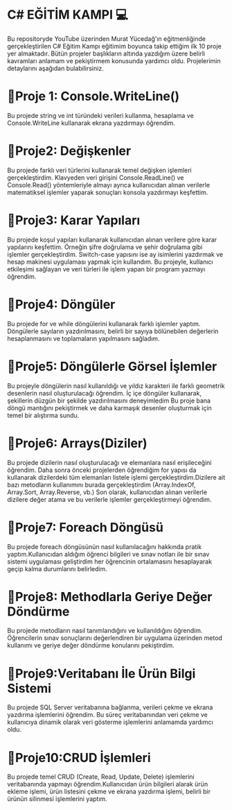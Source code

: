 # C# EĞİTİM KAMPI 💻
Bu repositoryde YouTube üzerinden Murat Yücedağ'ın eğitmenliğinde gerçekleştirilen C# Eğitim Kampı eğitimim boyunca takip ettiğim ilk 10 proje yer almaktadır. Bütün projeler başlıkların altında yazdığım üzere belirli kavramları anlamam ve pekiştirmem konusunda yardımcı oldu. Projelerimin detaylarını aşağıdan bulabilirsiniz.

# 🎯Proje 1: Console.WriteLine()
Bu projede string ve int türündeki verileri kullanma, hesaplama ve Console.WriteLine kullanarak ekrana yazdırmayı öğrendim.

# 🎯Proje2: Değişkenler
Bu projede farklı veri türlerini kullanarak temel değişken işlemleri gerçekleştirdim. Klavyeden veri girişini Console.ReadLine() ve Console.Read() yöntemleriyle almayı ayrıca kullanıcıdan alınan verilerle matematiksel işlemler yaparak sonuçları konsola yazdırmayı keşfettim.

# 🎯Proje3: Karar Yapıları
Bu projede koşul yapıları kullanarak kullanıcıdan alınan verilere göre karar yapılarını keşfettim. Örneğin şifre doğrulama ve şehir doğrulama gibi işlemler gerçekleştirdim. Switch-case yapısını ise ay isimlerini yazdırmak ve hesap makinesi uygulaması yapmak için kullandım. Bu projeyle, kullanıcı etkileşimi sağlayan ve veri türleri ile işlem yapan bir program yazmayı öğrendim.

 # 🎯Proje4: Döngüler
Bu projede for ve while döngülerini kullanarak farklı işlemler yaptım. Döngülerle sayıların yazdırılmasını, belirli bir sayıya bölünebilen değerlerin hesaplanmasını ve toplamaların yapılmasını sağladım. 

 # 🎯Proje5: Döngülerle Görsel İşlemler
Bu projeyle döngülerin  nasıl kullanıldığı ve yıldız karakteri ile farklı geometrik desenlerin nasıl oluşturulacağı öğrendim. İç içe döngüler kullanarak, şekillerin düzgün bir şekilde yazdırılmasını deneyimledim Bu proje bana döngü mantığını pekiştirmek ve daha karmaşık desenler oluşturmak için temel bir alıştırma sundu.

# 🎯Proje6: Arrays(Diziler)
Bu projede dizilerin nasıl oluşturulacağı ve elemanlara nasıl erişileceğini öğrendim. Daha sonra önceki projelerden öğrendiğim for yapısı da kullanarak dizilerdeki tüm elemanları listele işlemi gerçekleştirdim.Dizilere ait bazı metodların kullanımını burada gerçekleştirdim (Array.IndexOf, Array.Sort, Array.Reverse, vb.) Son olarak, kullanıcıdan alınan verilerle dizilere değer atama ve bu verilerle işlemler gerçekleştirmeyi öğrendim.

# 🎯Proje7: Foreach Döngüsü
Bu projede foreach döngüsünün nasıl kullanılacağını hakkında pratik yaptım.Kullanıcıdan aldığım öğrenci bilgileri ve sınav notları ile bir sınav sistemi uygulaması geliştirdim her öğrencinin ortalamasını hesaplayarak geçip kalma durumlarını belirledim.

# 🎯Proje8: Methodlarla Geriye Değer Döndürme
Bu projede metodların nasıl tanımlandığını ve kullanıldığını öğrendim. Öğrencilerin sınav sonuçlarını değerlendiren bir uygulama üzerinden metod kullanımı ve geriye değer döndürme konularını pekiştirdim.

# 🎯Proje9:Veritabanı İle Ürün Bilgi Sistemi
Bu projede SQL Server veritabanına bağlanma, verileri çekme ve ekrana yazdırma işlemlerini öğrendim. Bu süreç veritabanından veri çekme ve kullanıcıya dinamik olarak veri gösterme işlemlerini anlamamda yardımcı oldu.

# 🎯Proje10:CRUD İşlemleri
Bu projede temel CRUD (Create, Read, Update, Delete) işlemlerini veritabanında yapmayı öğrendim.Kullanıcıdan ürün bilgileri alarak ürün ekleme işlemi, ürün listesini çekme ve ekrana yazdırma işlemi, belirli bir ürünün silinmesi işlemlerini yaptım.


